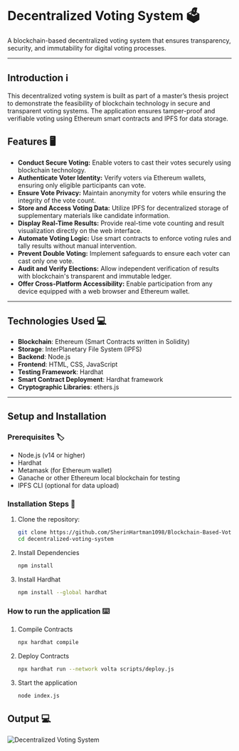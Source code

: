 # **Decentralized Voting System** 🗳️

A blockchain-based decentralized voting system that ensures transparency, security, and immutability for digital voting processes.

---
## **Introduction** ℹ️
This decentralized voting system is built as part of a master’s thesis project to demonstrate the feasibility of blockchain technology in secure and transparent voting systems. The application ensures tamper-proof and verifiable voting using Ethereum smart contracts and IPFS for data storage.


## **Features** 🖥️
- **Conduct Secure Voting:** Enable voters to cast their votes securely using blockchain technology.  
- **Authenticate Voter Identity:** Verify voters via Ethereum wallets, ensuring only eligible participants can vote.  
- **Ensure Vote Privacy:** Maintain anonymity for voters while ensuring the integrity of the vote count.  
- **Store and Access Voting Data:** Utilize IPFS for decentralized storage of supplementary materials like candidate information.  
- **Display Real-Time Results:** Provide real-time vote counting and result visualization directly on the web interface.  
- **Automate Voting Logic:** Use smart contracts to enforce voting rules and tally results without manual intervention.  
- **Prevent Double Voting:** Implement safeguards to ensure each voter can cast only one vote.  
- **Audit and Verify Elections:** Allow independent verification of results with blockchain's transparent and immutable ledger.  
- **Offer Cross-Platform Accessibility:** Enable participation from any device equipped with a web browser and Ethereum wallet.  

-----
## **Technologies Used** 💻
- **Blockchain**: Ethereum (Smart Contracts written in Solidity)
- **Storage**: InterPlanetary File System (IPFS)
- **Backend**: Node.js
- **Frontend**: HTML, CSS, JavaScript
- **Testing Framework**: Hardhat
- **Smart Contract Deployment**: Hardhat framework
- **Cryptographic Libraries**: ethers.js

---

## **Setup and Installation** 

### **Prerequisites** 🏷️
- Node.js (v14 or higher)
- Hardhat
- Metamask (for Ethereum wallet)
- Ganache or other Ethereum local blockchain for testing
- IPFS CLI (optional for data upload)

### **Installation Steps** 💾
1. Clone the repository:
   ```bash
   git clone https://github.com/SherinHartman1098/Blockchain-Based-Voting-System.git
   cd decentralized-voting-system

2.	Install Dependencies
    ```bash
    npm install

3.  Install Hardhat
    ```bash
    npm install --global hardhat
### **How to run the application** ⌨️
1. Compile Contracts
    ``` bash
    npx hardhat compile
2. Deploy Contracts
    ``` bash
    npx hardhat run --network volta scripts/deploy.js

3. Start the application 
    ``` bash
    node index.js 

## **Output** 💻
![Decentralized Voting System](../Blockchain-Based-Voting-System/VOTING/Images/HomeScreen.png)

